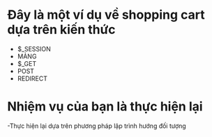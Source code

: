 # Đây là một ví dụ về shopping cart dựa trên kiến thức 
+ $_SESSION
+ MẢNG
+ $_GET
+ POST
+ REDIRECT
# Nhiệm vụ của bạn là thực hiện lại
 -Thực hiện lại dựa trên phương pháp lập trình hướng đối tượng

